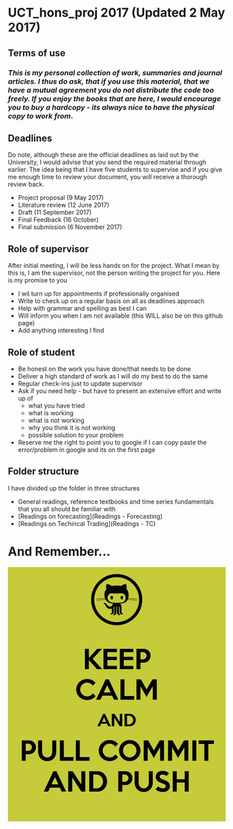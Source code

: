# UCT_hons_proj 2017 (Updated 2 May 2017)

## Terms of use
### *This is my personal collection of work, summaries and journal articles. I thus do ask, that if you use this material, that we have a mutual agreement you do not distribute the code too freely. If you enjoy the books that are here, I would encourage you to buy a hardcopy - its always nice to have the physical copy to work from*.

## Deadlines

Do note, although these are the official deadlines as laid out by the University, I would advise that you send the required material through earlier. The idea being that I have five students to supervise and if you give me enough time to review your document, you will receive a thorough review back.

* Project proposal (9 May 2017)
* Literature review (12 June 2017)
* Draft (11 September 2017)
* Final Feedback (16 October)
* Final submission (6 November 2017)

## Role of supervisor

After initial meeting, I will be less hands on for the project. What I mean by this is, I am the supervisor, not the person writing the project for you. Here is my promise to you

* I wil turn up for appointments if professionally organised
* Write to check up on a regular basis on all as deadlines approach
* Help with grammar and spelling as best I can
* Will inform you when I am not available (this WILL also be on this github page)
* Add anything interesting I find

## Role of student

* Be honest on the work you have done/that needs to be done
* Deliver a high standard of work as I will do my best to do the same
* Regular check-ins just to update supervisor
* Ask if you need help - but have to present an extensive effort and write up of 
    - what you have tried
    - what is working
    - what is not working
    - why you think it is not working
    - possible solution to your problem
* Reserve me the right to point you to google if I can copy paste the error/problem in google and its on the first page

## Folder structure

I have divided up the folder in three structures

* General readings, reference textbooks and time series fundamentals that you all should be familiar with
 * [Readings on forecasting](Readings - Forecasting)
 * [Readings on Techincal Trading](Readings - TC)
 
# And Remember...
 
![](logo.png)
